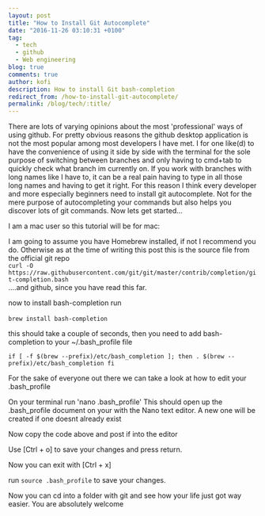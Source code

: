 ```yaml
---
layout: post
title: "How to Install Git Autocomplete"
date: "2016-11-26 03:10:31 +0100"
tag:
  - tech
  - github
  - Web engineering
blog: true
comments: true
author: kofi
description: How to install Git bash-completion
redirect_from: /how-to-install-git-autocomplete/
permalink: /blog/tech/:title/
---
```

There are lots of varying opinions about the most 'professional' ways of using github. For pretty obvious reasons the  github desktop application is not the most popular among most developers I have met. I for one like(d) to have the convenience of using it side by side with the terminal for the sole purpose of switching between branches and only having to cmd+tab to quickly check what branch im currently on. If you work with branches with long names like I have to, it can be a real pain having to type in all those long names and having to get it right. For this reason I think every developer and more especially beginners need to install git autocomplete. Not for the mere purpose of autocompleting your commands but also helps you discover lots of git commands. Now lets get started...

I am a mac user so this tutorial will be for mac:

I am going to assume you have Homebrew installed, if not I recommend you do.
Otherwise as at the time of writing this post this is the source file from the official git repo
<br>
`curl -O https://raw.githubusercontent.com/git/git/master/contrib/completion/git-completion.bash`
<br>
....and github, since you have read this far.

now to install bash-completion run
<br>
<br>
`brew install bash-completion`

this should take a couple of seconds, then you need to add bash-completion to your ~/.bash_profile file

`if [ -f $(brew --prefix)/etc/bash_completion ]; then
  . $(brew --prefix)/etc/bash_completion
fi`

For the sake of everyone out there we can take a look at how to edit your .bash_profile

On your terminal run
'nano .bash_profile'
This should open up the .bash_profile document on your with the Nano text editor. A new one will be created if one doesnt already exist

Now copy the code above and post if into the editor

Use [Ctrl + o] to save your changes and press return.

Now you can exit with [Ctrl + x]

run `source .bash_profile` to save your changes.

Now you can cd into a folder with git and see how your life just got way easier. You are absolutely welcome
